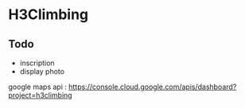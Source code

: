 # H3Climbing

## Todo

<ul>
    <li>inscription</li>
    <li>display photo</li>
</ul>

google maps api : https://console.cloud.google.com/apis/dashboard?project=h3climbing